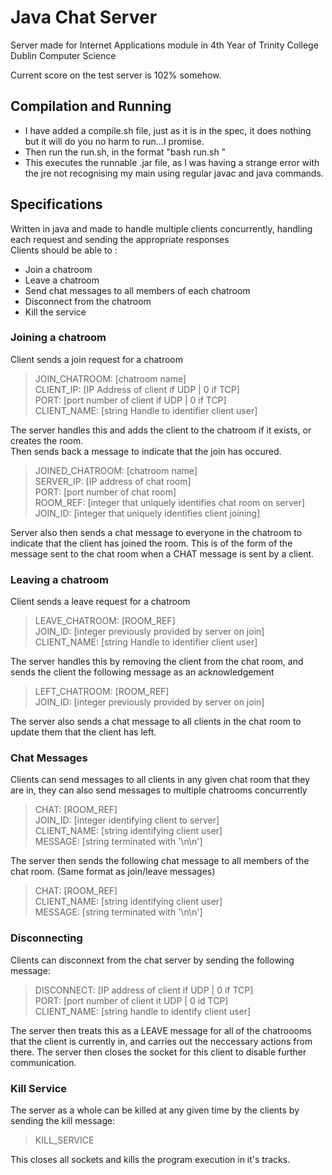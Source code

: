 # Java Chat Server
Server made for Internet Applications module in 4th Year of Trinity College Dublin Computer Science  
   
Current score on the test server is 102% somehow.  

## Compilation and Running  
- I have added a compile.sh file, just as it is in the spec, it does nothing but it will do you no harm to run...I promise.  
- Then run the run.sh, in the format "bash run.sh <port number>"  
- This executes the runnable .jar file, as I was having a strange error with the jre not recognising my main using regular javac and java commands.  

## Specifications
Written in java and made to handle multiple clients concurrently, handling each request and sending the appropriate responses  
Clients should be able to :  
- Join a chatroom  
- Leave a chatroom  
- Send chat messages to all members of each chatroom  
- Disconnect from the chatroom  
- Kill the service  

### Joining a chatroom  
Client sends a join request for a chatroom  
>JOIN_CHATROOM: [chatroom name]  
>CLIENT_IP: [IP Address of client if UDP | 0 if TCP]  
>PORT: [port number of client if UDP | 0 if TCP]  
>CLIENT_NAME: [string Handle to identifier client user]  

The server handles this and adds the client to the chatroom if it exists, or creates the room.  
Then sends back a message to indicate that the join has occured.  

>JOINED_CHATROOM: [chatroom name]  
>SERVER_IP: [IP address of chat room]  
>PORT: [port number of chat room]  
>ROOM_REF: [integer that uniquely identifies chat room on server]  
>JOIN_ID: [integer that uniquely identifies client joining]  

Server also then sends a chat message to everyone in the chatroom to indicate that the client has joined the room. This is of the form of the message sent to the chat room when a CHAT message is sent by a client.  
  
### Leaving a chatroom  
Client sends a leave request for a chatroom  
>LEAVE_CHATROOM: [ROOM_REF]  
>JOIN_ID: [integer previously provided by server on join]  
>CLIENT_NAME: [string Handle to identifier client user]  

The server handles this by removing the client from the chat room, and sends the client the following message as an acknowledgement  
>LEFT_CHATROOM: [ROOM_REF]  
>JOIN_ID: [integer previously provided by server on join]  

The server also sends a chat message to all clients in the chat room to update them that the client has left.  

### Chat Messages
Clients can send messages to all clients in any given chat room that they are in, they can also send messages to multiple chatrooms concurrently  
>CHAT: [ROOM_REF]  
>JOIN_ID: [integer identifying client to server]  
>CLIENT_NAME: [string identifying client user]  
>MESSAGE: [string terminated with '\n\n']  

The server then sends the following chat message to all members of the chat room. (Same format as join/leave messages)  
>CHAT: [ROOM_REF]  
>CLIENT_NAME: [string identifying client user]  
>MESSAGE: [string terminated with '\n\n']  

### Disconnecting  
Clients can disconnext from the chat server by sending the following message:  
>DISCONNECT: [IP address of client if UDP | 0 if TCP]  
>PORT: [port number of client it UDP | 0 id TCP]  
>CLIENT_NAME: [string handle to identify client user]  

The server then treats this as a LEAVE message for all of the chatroooms that the client is currently in, and carries out the neccessary actions from there. The server then closes the socket for this client to disable further communication.  

### Kill Service
The server as a whole can be killed at any given time by the clients by sending the kill message:  
>KILL_SERVICE  

This closes all sockets and kills the program execution in it's tracks.  


